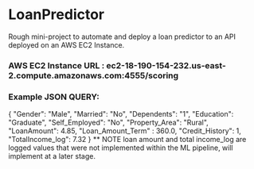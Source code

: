 # LoanPredictor
Rough mini-project to automate and deploy a loan predictor to an API deployed on an AWS EC2 Instance.

### AWS EC2 Instance URL : ec2-18-190-154-232.us-east-2.compute.amazonaws.com:4555/scoring

### Example JSON QUERY:

{
"Gender": "Male",
"Married": "No",
"Dependents": "1",
"Education": "Graduate",
"Self_Employed": "No",
"Property_Area": "Rural",
"LoanAmount": 4.85,
"Loan_Amount_Term" : 360.0,
"Credit_History": 1,
"TotalIncome_log": 7.32
}
** NOTE loan amount and total income_log are logged values that were not implemented within the ML pipeline, will implement at a later stage.
